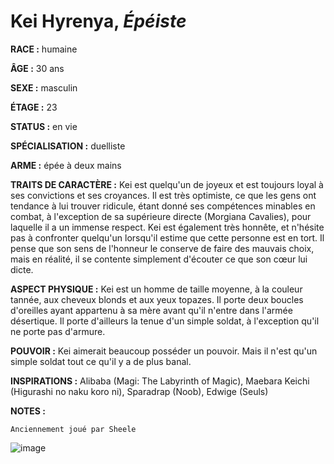 # Kei Hyrenya, *Épéiste*

**RACE :** humaine

**ÂGE :** 30 ans

**SEXE :** masculin

**ÉTAGE :** 23

**STATUS :** en vie

**SPÉCIALISATION :** duelliste

**ARME :** épée à deux mains

**TRAITS DE CARACTÈRE :** Kei est quelqu'un de joyeux et est toujours loyal à ses convictions et ses croyances. Il est très optimiste, ce que les gens ont tendance à lui trouver ridicule, étant donné ses compétences minables en combat, à l'exception de sa supérieure directe (Morgiana Cavalies), pour laquelle il a un immense respect. Kei est également très honnête, et n'hésite pas à confronter quelqu'un lorsqu'il estime que cette personne est en tort. Il pense que son sens de l'honneur le conserve de faire des mauvais choix, mais en réalité, il se contente simplement d'écouter ce que son cœur lui dicte.

**ASPECT PHYSIQUE :** Kei est un homme de taille moyenne, à la couleur tannée, aux cheveux blonds et aux yeux topazes. Il porte deux boucles d'oreilles ayant appartenu à sa mère avant qu'il n'entre dans l'armée désertique. Il porte d'ailleurs la tenue d'un simple soldat, à l'exception qu'il ne porte pas d'armure.

**POUVOIR :** Kei aimerait beaucoup posséder un pouvoir. Mais il n'est qu'un simple soldat tout ce qu'il y a de plus banal.

**INSPIRATIONS :** Alibaba (Magi: The Labyrinth of Magic), Maebara Keichi (Higurashi no naku koro ni), Sparadrap (Noob), Edwige (Seuls)

**NOTES :**

`Anciennement joué par Sheele`

![image](https://share.alkanife.fr/enyxia_characters/full/kei.png)